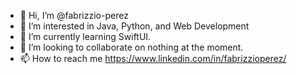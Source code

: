 - 👋 Hi, I’m @fabrizzio-perez
- 👀 I’m interested in Java, Python, and Web Development
- 🌱 I’m currently learning SwiftUI.
- 💞️ I’m looking to collaborate on nothing at the moment.
- 📫 How to reach me https://www.linkedin.com/in/fabrizzioperez/

<!---
fabrizzio-perez/fabrizzio-perez is a ✨ special ✨ repository because its `README.md` (this file) appears on your GitHub profile.
You can click the Preview link to take a look at your changes.
--->
